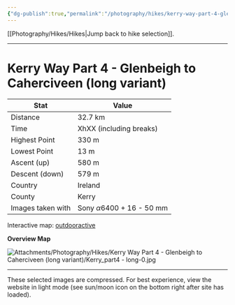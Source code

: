 ```yaml
---
{"dg-publish":true,"permalink":"/photography/hikes/kerry-way-part-4-glenbeigh-to-caherciveen-long-variant/","hide":"true","updated":"2025-06-27T22:52:29.000+02:00"}
---
```


[[Photography/Hikes/Hikes\|Jump back to hike selection]].

---
# Kerry Way Part 4 - Glenbeigh to Caherciveen (long variant)
 
| Stat              | Value                                 |
| ----------------- | ------------------------------------- |
| Distance          | 32.7 km                               |
| Time              | XhXX (including breaks)               |
| Highest Point     | 330 m                                 |
| Lowest Point      | 13 m                                  |
| Ascent (up)       | 580 m                                 |
| Descent (down)    | 579 m                                 |
| Country           | Ireland                               |
| County            | Kerry                                 |
| Images taken with | Sony $\alpha\text{6400}$ + 16 - 50 mm |

Interactive map: [outdooractive](https://www.outdooractive.com/en/route/hiking-trail/southwest-ireland/kerry-way-part-4-glenbeigh-caherciveen-long-variation-/318373809/?share=%7E3ixcw3hp%244osshygt)

**Overview Map**

![Attachments/Photography/Hikes/Kerry Way Part 4 - Glenbeigh to Caherciveen (long variant)/Kerry_part4 - long-0.jpg](/img/user/Attachments/Photography/Hikes/Kerry%20Way%20Part%204%20-%20Glenbeigh%20to%20Caherciveen%20(long%20variant)/Kerry_part4%20-%20long-0.jpg)

---
These selected images are compressed. For best experience, view the website in light mode (see sun/moon icon on the bottom right after site has loaded).